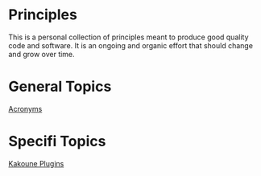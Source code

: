 # Principles

This is a personal collection of principles meant to produce good quality code
and software. It is an ongoing and organic effort that should change and grow
over time.

# General Topics

[Acronyms](acronyms.md)

# Specifi Topics

[Kakoune Plugins](kakoune-plugins.md)
